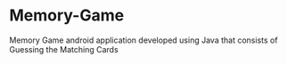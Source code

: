# Memory-Game
Memory Game  android application developed using Java that consists of Guessing the Matching Cards
